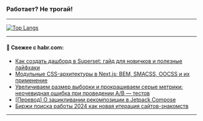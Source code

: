 ### Работает? Не трогай!

---
<!--
#### 🛠️ Technical stack:

![Java](https://img.shields.io/badge/Java-informational?logo=Oracle&style=flat&logoColor=white&color=FF4500)
![Kotlin](https://img.shields.io/badge/Kotlin-informational?logo=Kotlin&style=flat&logoColor=white&color=774D97)
![TS](https://img.shields.io/badge/TypeScript-informational?logo=typeScript&style=flat&logoColor=black&color=017acc)
![Python](https://img.shields.io/badge/Python-informational?logo=Python&style=flat&logoColor=black&color=ffdd54) <br>
![Spring](https://img.shields.io/badge/Spring-informational?logo=Spring&style=flat&logoColor=white&color=6DB33F) 
![SpringBoot](https://img.shields.io/badge/SpringBoot-informational?logo=SpringBoot&style=flat&logoColor=white&color=6DB33F)
![Nest](https://img.shields.io/badge/NestJS-informational?logo=NestJS&style=flat&logoColor=white&color=E0234E) 
![NodeJS](https://img.shields.io/badge/NodeJS-informational?logo=node.js&style=flat&logoColor=white&color=70A760)<br>
![PostgreSQL](https://img.shields.io/badge/PostgreSQL-informational?logo=PostgreSQL&style=flat&logoColor=white&color=DAA520)
![MongoDB](https://img.shields.io/badge/MongoDB-informational?logo=MongoDB&style=flat&logoColor=white&color=870000)
![Apache](https://img.shields.io/badge/Apache-informational?logo=apache&style=flat&logoColor=white&color=f74e28)

___ 
-->

<!--- #### 🛠️ : --->

[![Top Langs](https://github-readme-stats-82jvfl3w3-advtsettinggmailcoms-projects.vercel.app/api/top-langs/?username=zloylis&langs_count=10&hide_title=true&title_color=e6edf3&size_weight=0.5&count_weight=0.5&layout=compact&hide_progress=true&hide_border=true&theme=dracula)](https://github.com/zloylis)

<!---


####  :octocat:&nbsp;&nbsp; Статистика:

![GitHub stats](https://github-readme-stats-u2qms2cxw-advtsettinggmailcoms-projects.vercel.app/api?username=zloylis&show_icons=true&hide_border=true&theme=dracula&title_color=e6edf3&include_all_commits=true&count_private=true&hide_rank=false&hide_title=true&rank_icon=github)
-->
---

#### 💬 Свежее с habr.com:

<!-- BLOG-POST-LIST:START -->
- [Как создать дашборд в Superset: гайд для новичков и полезные лайфхаки](https://habr.com/ru/companies/okko/articles/859140/?utm_source=habrahabr&utm_medium=rss&utm_campaign=859140)
- [Модульные CSS-архитектуры в Next.js: BEM, SMACSS, OOCSS и их применение](https://habr.com/ru/companies/otus/articles/855642/?utm_source=habrahabr&utm_medium=rss&utm_campaign=855642)
- [Увеличиваем размер выборки и прокрашиваем серые метрики: неочевидная ошибка при проведении А/B — тестов](https://habr.com/ru/articles/859088/?utm_source=habrahabr&utm_medium=rss&utm_campaign=859088)
- [[Перевод] О зацикливании рекомпозиции в Jetpack Compose](https://habr.com/ru/articles/859084/?utm_source=habrahabr&utm_medium=rss&utm_campaign=859084)
- [Биржи поиска работы 2024 как новая итерация сайтов-знакомств](https://habr.com/ru/articles/859068/?utm_source=habrahabr&utm_medium=rss&utm_campaign=859068)
<!-- BLOG-POST-LIST:END -->

---
